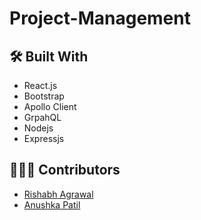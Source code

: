 # Project-Management

## 🛠️ Built With
- React.js
- Bootstrap
- Apollo Client
- GrpahQL
- Nodejs
- Expressjs



## 🙋🏻‍♂️ Contributors
* [Rishabh Agrawal](https://github.com/Rishabhco)
* [Anushka Patil](https://github.com/anushkapatil18)